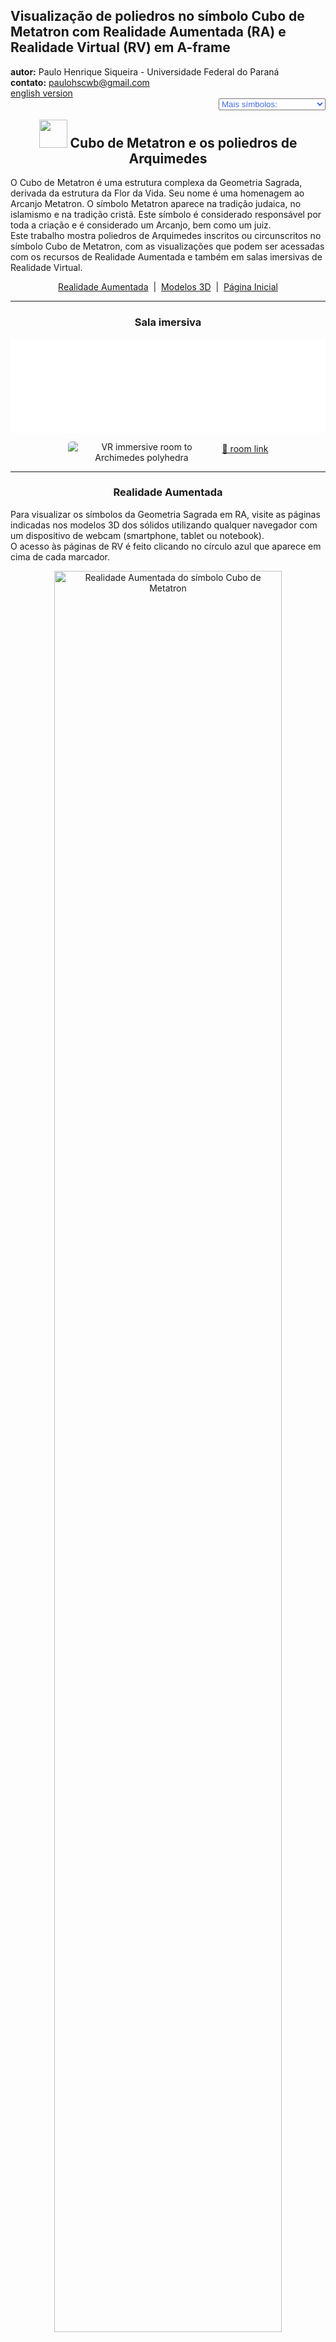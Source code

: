 <link rel="stylesheet" href="../../scripts/style.css">
<meta charset="utf-8">
<link rel="icon" type="image/png" href="../vr/salas/imagens/icone.png">
<h2>Visualização de poliedros no símbolo Cubo de Metatron com Realidade Aumentada (RA) e Realidade Virtual (RV) em A-frame</h2>
<b>autor:</b> Paulo Henrique Siqueira - Universidade Federal do Paraná
<br><b>contato:</b> <a href="#"> paulohscwb@gmail.com </a>
<br><a href="https://paulohscwb.github.io/metatron/archimedes/">english version</a>
<form style="margin: 0 auto; float:right; text-align:right; width:100%; margin-bottom:15px;">
	<select id="url" onchange="urlHandler(this.value)" style="color:royalblue;">
		<option disabled selected>Mais símbolos:</option>
		<option value="../../catalan/pt-br/">Poliedros de Catalan</option>
		<option disabled value="../../archimedes/pt-br/">Poliedros de Arquimedes</option>
		<!--<option value="../../biscribed/pt-br/">Poliedros biscritos</option>
		<option value="../../joined/pt-br/">Cascos convexos de Arquimedes e de Catalan</option>
		<option value="../../nonconvex/pt-br/">Poliedros não convexos 1</option>
		<option value="../../nonconvex2/pt-br/">Poliedros não convexos 2</option>
		<option value="../../propellor/pt-br/">Poliedros de hélice</option>
		<option value="../../toroids/pt-br/">Toroides poliédricos</option>-->
	</select>
</form>
<script>
function urlHandler(value) {                               
    window.location.assign(`${value}`);
}
</script>

<p id="p1"></p>
  <h2 align="center"><img src="../vr/salas/imagens/icone.png" style="margin-bottom:-10px" width="45"> Cubo de Metatron e os poliedros de Arquimedes</h2>
  O Cubo de Metatron é uma estrutura complexa da Geometria Sagrada, derivada da estrutura da Flor da Vida. Seu nome é uma homenagem ao Arcanjo Metatron. O símbolo Metatron aparece na tradição judaica, no islamismo e na tradição cristã. Este símbolo é considerado responsável por toda a criação e é considerado um Arcanjo, bem como um juiz.
<br>Este trabalho mostra poliedros de Arquimedes inscritos ou circunscritos no símbolo Cubo de Metatron, com as visualizações que podem ser acessadas com os recursos de Realidade Aumentada e também em salas imersivas de Realidade Virtual.
 <p align="center"><a href="#ra">Realidade Aumentada</a><span>&nbsp;&nbsp;|&nbsp;&nbsp;</span><a href="#m3d">Modelos 3D</a><span>&nbsp;&nbsp;|&nbsp;&nbsp;</span><a href="../../pt-br/">Página Inicial</a></p>
<hr>
 <h3 align="center">Sala imersiva</h3>
  <div class="embed-container"><iframe width="100%" src="../sala.htm" title="Sala Imersiva dos poliedros de Arquimedes" frameborder="0" loading="lazy"></iframe></div>
  <p align="center"><img align="middle" src="../vr/salas/videos/archimedes.gif" style="max-width: 47%; border-radius:5px; margin-right:10px" loading="lazy" alt="VR immersive room to Archimedes polyhedra"/><a href="../sala.htm" target="_blank">&#x1f517; room link</a></p> 
  <hr>
  <h3 id="ra" align="center">Realidade Aumentada</h3>
  Para visualizar os símbolos da Geometria Sagrada em RA, visite as páginas indicadas nos modelos 3D dos sólidos utilizando qualquer navegador com um dispositivo de webcam (smartphone, tablet ou notebook).
<br>O acesso às páginas de RV é feito clicando no círculo azul que aparece em cima de cada marcador.
<p align="center"><img style="border-radius:7px;" alt="Realidade Aumentada do símbolo Cubo de Metatron" src="../ar/example.png" width="85%"></p>
<hr>
<h3 id="m3d" align="center">Modelos 3D</h3>
<!--<iframe width="560" height="315" style="max-width:100%" src="https://www.youtube.com/embed/videoseries?list=PLy0I_lGW8HxXAd5K8VedQr-CtskDLmAtZ" title="YouTube video player" frameborder="0" allow="accelerometer; autoplay; clipboard-write; encrypted-media; gyroscope; picture-in-picture; web-share" allowfullscreen></iframe>-->
<a href="../vr/Cuboctahedron.htm" target="_blank" title="modelo 3D" class="fotoA"><img src="../ar/50A.png" class="foto" alt="Metatron - Cuboctaedro"></a><img src="../ar/50.png" class="qr">
 <br><br><br>O Cubo de Metatron é o nome dado a uma figura geométrica bidimensional complexa feita com 13 círculos do mesmo tamanho, com linhas que se estendem do centro de cada círculo ao centro de todos os outros doze círculos. Um cuboctaedro pode ser inscrito no símbolo Cubo de Metatron.
 <br><br><br>
<a href="../ra.html" class="raAR" title="Realidade aumentada" target="_blank"></a>
<hr>
<h4>2. Icosidodecaedro</h4>
<a href="../vr/Icosidodecahedron.htm" target="_blank" title="modelo 3D" class="fotoA"><img src="../ar/51A.png" class="foto" alt="Metatron - Icosidodecaedro"></a><img src="../ar/51.png" class="qr">
 <br><br><br>O Cubo de Metatron é considerado uma variante geométrica do símbolo do Fruto da Vida que é, por sua vez, derivado do símbolo da Flor da Vida. Um icosidodecaedro pode ser circunscrito no símbolo Cubo de Metatron.
 <br><br><br>
<a href="../ra.html" class="raAR" title="Realidade aumentada" target="_blank"></a>
<hr>
<h4>3. Rombicuboctaedro</h4>
<a href="../vr/Rhombicuboctahedron.htm" target="_blank" title="modelo 3D" class="fotoA"><img src="../ar/52A.png" class="foto" alt="Metatron - Rombicuboctaedro"></a><img src="../ar/52.png" class="qr">
 <br><br><br>O Cubo de Metatron é um poderoso símbolo da Geometria Sagrada, pois acredita-se que este símbolo contém todos os padrões da criação. Um rombicuboctaedro pode ser inscrito no símbolo Cubo de Metatron.
 <br><br><br>
<a href="../ra.html" class="raAR" title="Realidade aumentada" target="_blank"></a>
<hr>
<h4>4. Cubo Snub</h4>
<a href="../vr/SnubCube.htm" target="_blank" title="modelo 3D" class="fotoA"><img src="../ar/53A.png" class="foto" alt="Metatron - Cubo Snub"></a><img src="../ar/53.png" class="qr">
 <br><br><br>O Cubo de Metatron é o nome dado a uma figura geométrica bidimensional complexa feita com 13 círculos do mesmo tamanho, com linhas que se estendem do centro de cada círculo ao centro de todos os outros doze círculos. Um cubo snub pode ser inscrito no símbolo Cubo de Metatron.
 <br><br><br>
<a href="../ra.html" class="raAR" title="Realidade aumentada" target="_blank"></a>
<hr>
<h4>5. Cubo Truncado</h4>
<a href="../vr/TruncatedCube.htm" target="_blank" title="modelo 3D" class="fotoA"><img src="../ar/54A.png" class="foto" alt="Metatron - Cubo Truncado"></a><img src="../ar/54.png" class="qr">
 <br><br><br>O Cubo de Metatron é considerado uma variante geométrica do símbolo do Fruto da Vida que é, por sua vez, derivado do símbolo da Flor da Vida. Um cubo truncado pode ser inscrito no símbolo Cubo de Metatron.
 <br><br><br>
<a href="../ra.html" class="raAR" title="Realidade aumentada" target="_blank"></a>
<hr>
<h4>6. Cuboctaedro Truncado</h4>
<a href="../vr/TruncatedCuboctahedron.htm" target="_blank" title="modelo 3D" class="fotoA"><img src="../ar/55A.png" class="foto" alt="Metatron - Cuboctaedro Truncado"></a><img src="../ar/55.png" class="qr">
 <br><br><br>O Cubo de Metatron é um poderoso símbolo da Geometria Sagrada, pois acredita-se que este símbolo contém todos os padrões da criação. Um cuboctaedro truncado pode ser inscrito no símbolo Cubo de Metatron.
 <br><br><br>
<a href="../ra.html" class="raAR" title="Realidade aumentada" target="_blank"></a>
<hr>
<h4>7. Dodecaedro Truncado</h4>
<a href="../vr/TruncatedDodecahedron.htm" target="_blank" title="modelo 3D" class="fotoA"><img src="../ar/56A.png" class="foto" alt="Metatron - Dodecaedro Truncado"></a><img src="../ar/56.png" class="qr">
 <br><br><br>O Cubo de Metatron é o nome dado a uma figura geométrica bidimensional complexa feita com 13 círculos do mesmo tamanho, com linhas que se estendem do centro de cada círculo ao centro de todos os outros doze círculos. Um dodecaedro truncado pode ser inscrito no símbolo Cubo de Metatron.
 <br><br><br>
<a href="../ra.html" class="raAR" title="Realidade aumentada" target="_blank"></a>
<hr>
<h4>8. Icosaedro Truncado</h4>
<a href="../vr/TruncatedIcosahedron.htm" target="_blank" title="modelo 3D" class="fotoA"><img src="../ar/57A.png" class="foto" alt="Metatron - Icosaedro Truncado"></a><img src="../ar/57.png" class="qr">
 <br><br><br>O Cubo de Metatron é considerado uma variante geométrica do símbolo do Fruto da Vida que é, por sua vez, derivado do símbolo da Flor da Vida. Um icosaedro truncado pode ser inscrito no símbolo Cubo de Metatron.
 <br><br><br>
<a href="../ra.html" class="raAR" title="Realidade aumentada" target="_blank"></a>
<hr>
<h4>9. Octaedro Truncado</h4>
<a href="../vr/TruncatedOctahedron.htm" target="_blank" title="modelo 3D" class="fotoA"><img src="../ar/58A.png" class="foto" alt="Metatron - Octaedro Truncado"></a><img src="../ar/58.png" class="qr">
 <br><br><br>O Cubo de Metatron é um poderoso símbolo da Geometria Sagrada, pois acredita-se que este símbolo contém todos os padrões da criação. Um Octaedro Truncado pode ser inscrito no símbolo Cubo de Metatron.
 <br><br><br>
<a href="../ra.html" class="raAR" title="Realidade aumentada" target="_blank"></a>
<hr>
<h4>10. Tetraedro Truncado</h4>
<a href="../vr/TruncatedTetrahedron.htm" target="_blank" title="modelo 3D" class="fotoA"><img src="../ar/59A.png" class="foto" alt="Metatron - Tetraedro Truncado"></a><img src="../ar/59.png" class="qr">
 <br><br><br>O Cubo de Metatron é o nome dado a uma figura geométrica bidimensional complexa feita com 13 círculos do mesmo tamanho, com linhas que se estendem do centro de cada círculo ao centro de todos os outros doze círculos. Um tetraedro truncado pode ser inscrito no símbolo Cubo de Metatron.
 <br><br><br>
<a href="../ra.html" class="raAR" title="Realidade aumentada" target="_blank"></a>
<hr>
<h4>11. Tetraedro Truncado Estrelado</h4>
<a href="../vr/TruncatedTetrahedronStar.htm" target="_blank" title="modelo 3D" class="fotoA"><img src="../ar/60A.png" class="foto" alt="Metatron - Tetraedro Truncado Estrelado"></a><img src="../ar/60.png" class="qr">
 <br><br><br>O Cubo de Metatron é o nome dado a uma figura geométrica bidimensional complexa feita com 13 círculos do mesmo tamanho, com linhas que se estendem do centro de cada círculo ao centro de todos os outros doze círculos. Um tetraedro truncado estrelado pode ser inscrito no símbolo Cubo de Metatron.
 <br><br><br>
<a href="../ra.html" class="raAR" title="Realidade aumentada" target="_blank"></a>
<p class="topop"><a href="#p1" class="topo">voltar ao topo</a></p>
<hr>

<br><a rel="license" href="http://creativecommons.org/licenses/by-nc-nd/4.0/"><img alt="Licença Creative Commons" style="border-width:0" src="https://i.creativecommons.org/l/by-nc-nd/4.0/88x31.png" loading="lazy"/></a><br /><span xmlns:dct="http://purl.org/dc/terms/" property="dct:title">Metatron's cube and the Archimedean polyhedra: Visualization of symbols with Augmented Reality and Virtual Reality</span> de <a xmlns:cc="http://creativecommons.org/ns#" href="https://paulohscwb.github.io/metatron/archimedes/pt-br/" property="cc:attributionName" rel="cc:attributionURL">Paulo Henrique Siqueira</a> está licenciado com uma Licença <a rel="license" href="http://creativecommons.org/licenses/by-nc-nd/4.0/">Creative Commons Atribuição-NãoComercial-SemDerivações 4.0 Internacional</a>.

<h4>Como citar este trabalho:</h4> 
<p>Siqueira, P.H., "Metatron's cube and the Archimedean polyhedra: Visualization of symbols with Augmented Reality and Virtual Reality". Disponível em: <https://paulohscwb.github.io/metatron/archimedes/pt-br/>, Agosto de 2025.</p>
<!--<a target="_blank" href="https://doi.org/10.5281/zenodo.8272770"><img src="https://zenodo.org/badge/DOI/10.5281/zenodo.8272770.svg" alt="DOI"></a>-->
<br><br><b>Referências:</b>
<br>Pardesco. "Sacred Geometry Art, Symbols & Meanings". <a href="https://pardesco.com/blogs/news/sacred-geometry-art-symbols-meanings" target="_blank">https://pardesco.com/blogs/news/sacred-geometry-art-symbols-meanings</a>
<br>Weisstein, Eric W. "Polyhedra" From MathWorld-A Wolfram Web Resource. <a href="https://mathworld.wolfram.com/topics/Polyhedra.html" target="_blank">https://mathworld.wolfram.com/topics/Polyhedra.html</a>
<br>Wikipedia <a href="https://en.wikipedia.org/wiki/en.wikipedia.org/wiki/Platonic_solid" target="_blank">https://en.wikipedia.org/wiki/Platonic_solid</a>
<br>Solar System Scope. "Solar Textures: Stars and Milky Way". <a href="http://dmccooey.com/polyhedra/" target="_blank">https://www.solarsystemscope.com/textures/</a>
